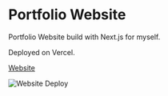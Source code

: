 # Portfolio Website

Portfolio Website build with Next.js for myself.

Deployed on Vercel.

[Website](https://tigertaylor.xyz)

![Website Deploy](https://deploy-badge.vercel.app/?url=http%3A%2F%2Ftigertaylor.xyz&logo=vercel&name=website)
